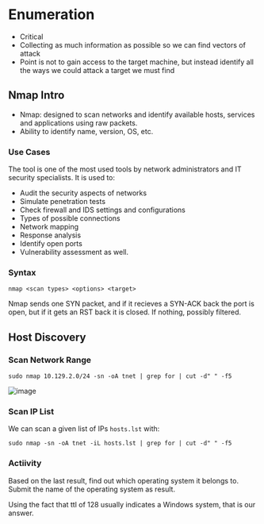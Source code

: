# Enumeration
- Critical
- Collecting as much information as possible so we can find vectors of attack
- Point is not to gain access to the target machine, but instead identify all the ways we could attack a target we must find

## Nmap Intro
- Nmap: designed to scan networks and identify available hosts, services and applications using raw packets.
- Ability to identify name, version, OS, etc.

### Use Cases
The tool is one of the most used tools by network administrators and IT security specialists. It is used to:
- Audit the security aspects of networks
- Simulate penetration tests
- Check firewall and IDS settings and configurations
- Types of possible connections
- Network mapping
- Response analysis
- Identify open ports
- Vulnerability assessment as well.

### Syntax
```nmap <scan types> <options> <target>```

Nmap sends one SYN packet, and if it recieves a SYN-ACK back the port is open, but if it gets an RST back it is closed. If nothing, possibly filtered.

## Host Discovery
### Scan Network Range
```sudo nmap 10.129.2.0/24 -sn -oA tnet | grep for | cut -d" " -f5```

![image](https://github.com/user-attachments/assets/78e22e71-6d65-45aa-a6ca-0bb55e02e28c)

### Scan IP List
We can scan a given list of IPs ```hosts.lst``` with:

```sudo nmap -sn -oA tnet -iL hosts.lst | grep for | cut -d" " -f5```

### Actiivity
Based on the last result, find out which operating system it belongs to. Submit the name of the operating system as result.

Using the fact that ttl of 128 usually indicates a Windows system, that is our answer.



